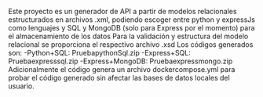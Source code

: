 Este proyecto es un generador de API a partir de modelos relacionales estructurados en archivos .xml, podiendo escoger entre python y expressJs como lenguajes y SQL y MongoDB (solo para Express por el momento) para el almacenamiento de los datos
Para la validación y estructura del modelo relacional se proporciona el respectivo archivo .xsd
Los códigos generados son:
  -Python+SQL: PruebapythonSql.zip
  -Express+SQL: Pruebaexpresssql.zip
  -Express+MongoDB: Pruebaexpressmongo.zip
Adicionalmente el código genera un archivo dockercompose.yml para probar el código generado sin afectar las bases de datos locales del usuario.
